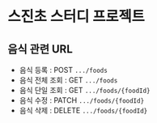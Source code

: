 # 스진초 스터디 프로젝트

## 음식 관련 URL  

- 음식 등록 : POST ```.../foods```
- 음식 전체 조회 : GET ```.../foods```
- 음식 단일 조회 : GET ```.../foods/{foodId}```
- 음식 수정 : PATCH ```.../foods/{foodId}```
- 음식 삭제 : DELETE ```.../foods/{foodId}```

